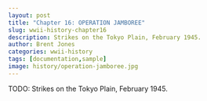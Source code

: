 ```yaml
---
layout: post
title: "Chapter 16: OPERATION JAMBOREE"
slug: wwii-history-chapter16
description: Strikes on the Tokyo Plain, February 1945.
author: Brent Jones
categories: wwii-history
tags: [documentation,sample]
image: history/operation-jamboree.jpg
---
```


TODO: Strikes on the Tokyo Plain, February 1945.